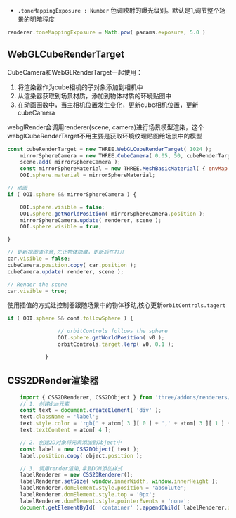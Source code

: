 - `.toneMappingExposure : Number`
色调映射的曝光级别。默认是1,调节整个场景的明暗程度
```js
renderer.toneMappingExposure = Math.pow( params.exposure, 5.0 )
```


## WebGLCubeRenderTarget

CubeCamera和WebGLRenderTarget一起使用：
1. 将渲染器作为cube相机的子对象添加到相机中
2. 从渲染器获取到场景材质，添加到物体材质的环境贴图中
3. 在动画函数中，当主相机位置发生变化，更新cube相机位置，更新cubeCamera

webglRender会调用renderer(scene, camera)进行场景模型渲染，这个webglCubeRenderTarget不用主要是获取环境纹理贴图给场景中的模型

```js
const cubeRenderTarget = new THREE.WebGLCubeRenderTarget( 1024 );
    mirrorSphereCamera = new THREE.CubeCamera( 0.05, 50, cubeRenderTarget );
    scene.add( mirrorSphereCamera );
    const mirrorSphereMaterial = new THREE.MeshBasicMaterial( { envMap: cubeRenderTarget.texture } );
    OOI.sphere.material = mirrorSphereMaterial;

// 动画
if ( OOI.sphere && mirrorSphereCamera ) {

    OOI.sphere.visible = false;
    OOI.sphere.getWorldPosition( mirrorSphereCamera.position );
    mirrorSphereCamera.update( renderer, scene );
    OOI.sphere.visible = true;

}

// 更新视图请注意,先让物体隐藏，更新后在打开
car.visible = false;
cubeCamera.position.copy( car.position );
cubeCamera.update( renderer, scene );

// Render the scene
car.visible = true;

```

使用插值的方式让控制器跟随场景中的物体移动,核心更新`orbitControls.tagert`

```js
if ( OOI.sphere && conf.followSphere ) {

				// orbitControls follows the sphere
				OOI.sphere.getWorldPosition( v0 );
				orbitControls.target.lerp( v0, 0.1 );

			}
```

## CSS2DRender渲染器 



```js
    import { CSS2DRenderer, CSS2DObject } from 'three/addons/renderers/CSS2DRenderer.js';
    // 1. 创建dom元素
    const text = document.createElement( 'div' );
    text.className = 'label';
    text.style.color = 'rgb(' + atom[ 3 ][ 0 ] + ',' + atom[ 3 ][ 1 ] + ',' + atom[ 3 ][ 2 ] + ')';
    text.textContent = atom[ 4 ];

    // 2. 创建2D对象将元素添加到Object中
    const label = new CSS2DObject( text );
    label.position.copy( object.position );

    // 3. 调用render渲染,拿到DOM添加样式
    labelRenderer = new CSS2DRenderer();
    labelRenderer.setSize( window.innerWidth, window.innerHeight );
    labelRenderer.domElement.style.position = 'absolute';
    labelRenderer.domElement.style.top = '0px';
    labelRenderer.domElement.style.pointerEvents = 'none';
    document.getElementById( 'container' ).appendChild( labelRenderer.domElement );



```